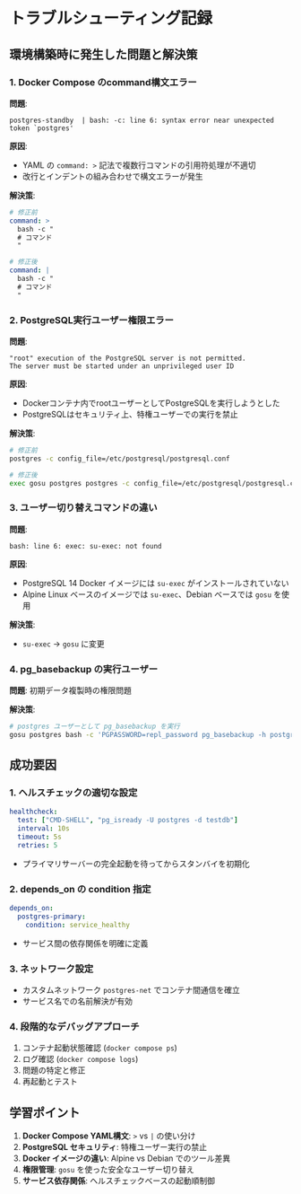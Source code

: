 # トラブルシューティング記録

## 環境構築時に発生した問題と解決策

### 1. Docker Compose のcommand構文エラー

**問題**: 
```
postgres-standby  | bash: -c: line 6: syntax error near unexpected token `postgres'
```

**原因**: 
- YAML の `command: >` 記法で複数行コマンドの引用符処理が不適切
- 改行とインデントの組み合わせで構文エラーが発生

**解決策**: 
```yaml
# 修正前
command: >
  bash -c "
  # コマンド
  "

# 修正後  
command: |
  bash -c "
  # コマンド
  "
```

### 2. PostgreSQL実行ユーザー権限エラー

**問題**:
```
"root" execution of the PostgreSQL server is not permitted.
The server must be started under an unprivileged user ID
```

**原因**:
- Dockerコンテナ内でrootユーザーとしてPostgreSQLを実行しようとした
- PostgreSQLはセキュリティ上、特権ユーザーでの実行を禁止

**解決策**:
```bash
# 修正前
postgres -c config_file=/etc/postgresql/postgresql.conf

# 修正後
exec gosu postgres postgres -c config_file=/etc/postgresql/postgresql.conf
```

### 3. ユーザー切り替えコマンドの違い

**問題**:
```
bash: line 6: exec: su-exec: not found
```

**原因**:
- PostgreSQL 14 Docker イメージには `su-exec` がインストールされていない
- Alpine Linux ベースのイメージでは `su-exec`、Debian ベースでは `gosu` を使用

**解決策**:
- `su-exec` → `gosu` に変更

### 4. pg_basebackup の実行ユーザー

**問題**: 
初期データ複製時の権限問題

**解決策**:
```bash
# postgres ユーザーとして pg_basebackup を実行
gosu postgres bash -c 'PGPASSWORD=repl_password pg_basebackup -h postgres-primary -D /var/lib/postgresql/data -U replicator -R -W -X stream'
```

## 成功要因

### 1. ヘルスチェックの適切な設定
```yaml
healthcheck:
  test: ["CMD-SHELL", "pg_isready -U postgres -d testdb"]
  interval: 10s
  timeout: 5s
  retries: 5
```
- プライマリサーバーの完全起動を待ってからスタンバイを初期化

### 2. depends_on の condition 指定
```yaml
depends_on:
  postgres-primary:
    condition: service_healthy
```
- サービス間の依存関係を明確に定義

### 3. ネットワーク設定
- カスタムネットワーク `postgres-net` でコンテナ間通信を確立
- サービス名での名前解決が有効

### 4. 段階的なデバッグアプローチ
1. コンテナ起動状態確認 (`docker compose ps`)
2. ログ確認 (`docker compose logs`)
3. 問題の特定と修正
4. 再起動とテスト

## 学習ポイント

1. **Docker Compose YAML構文**: `>` vs `|` の使い分け
2. **PostgreSQL セキュリティ**: 特権ユーザー実行の禁止
3. **Docker イメージの違い**: Alpine vs Debian でのツール差異
4. **権限管理**: `gosu` を使った安全なユーザー切り替え
5. **サービス依存関係**: ヘルスチェックベースの起動順制御